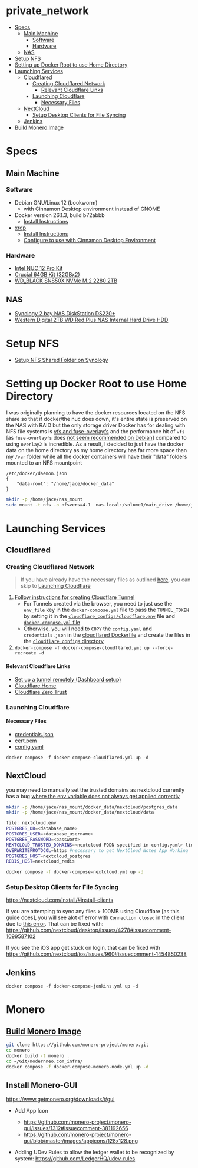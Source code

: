 # private_network

- [Specs](#specs)
  - [Main Machine](#main-machine)
    - [Software](#software)
    - [Hardware](#hardware)
  - [NAS](#nas)
- [Setup NFS](#setup-nfs)
- [Setting up Docker Root to use Home Directory](#setting-up-docker-root-to-use-home-directory)
- [Launching Services](#launching-services)
  - [Cloudflared](#cloudflared)
    - [Creating Cloudflared Network](#creating-cloudflared-network)
      - [Relevant Cloudflare Links](#relevant-cloudflare-links)
    - [Launching Cloudflare](#launching-cloudflare)
      - [Necessary Files](#necessary-files)
  - [NextCloud](#nextcloud)
    - [Setup Desktop Clients for File Syncing](#setup-desktop-clients-for-file-syncing)
  - [Jenkins](#jenkins)
- [Build Monero Image](#build-monero-image)

# Specs
## Main Machine
### Software
  - Debian GNU/Linux 12 (bookworm)
    - with Cinnamon Desktop environment instead of GNOME
  - Docker version 26.1.3, build b72abbb
    - [Install Instructions](https://docs.docker.com/engine/install/debian/)
  - [xrdp](https://github.com/neutrinolabs/xrdp)
    - [Install Instructions](https://www.digitalocean.com/community/tutorials/how-to-enable-remote-desktop-protocol-using-xrdp-on-ubuntu-22-04)
    - [Configure to use with Cinnamon Desktop Environment](https://askubuntu.com/a/289672)
### Hardware
 - [Intel NUC 12 Pro Kit](https://www.newegg.ca/rnuc12wski70000-intel-nuc-12-pro-wall-street-canyon-i7-slim/p/N82E16856102364?Item=N82E16856102364)
 - [Crucial 64GB Kit (32GBx2)](https://www.newegg.ca/crucial-64gb-260-pin-ddr4-so-dimm/p/N82E16820156242?Item=9SIADGEEVT2508)
 - [WD_BLACK SN850X NVMe M.2 2280 2TB](https://www.newegg.ca/western-digital-2tb-black-sn850x-nvme/p/N82E16820250247)
## NAS
 - [Synology 2 bay NAS DiskStation DS220+](https://www.amazon.ca/gp/product/B087ZCBWFH/ref=ppx_yo_dt_b_search_asin_title?ie=UTF8&th=1)
 - [Western Digital 2TB WD Red Plus NAS Internal Hard Drive HDD](https://www.amazon.ca/gp/product/B08VH891FS/ref=ppx_od_dt_b_asin_title_s00?ie=UTF8&psc=1)
# Setup NFS
 - [Setup NFS Shared Folder on Synology](https://kb.synology.com/en-us/DSM/tutorial/How_to_access_files_on_Synology_NAS_within_the_local_network_NFS#7MrLJcRf6d)
# Setting up Docker Root to use Home Directory
I was originally planning to have the docker resources located on the NFS share so that if docker/the nuc does down, it's entire state is preserved on the NAS with RAID but the only storage driver Docker has for dealing with NFS file systems is [vfs and fuse-overlayfs](https://docs.docker.com/storage/storagedriver/select-storage-driver/#supported-backing-filesystems) and the performance hit of `vfs` [as `fuse-overlayfs` does [not seem recommended on Debian](https://docs.docker.com/storage/storagedriver/select-storage-driver/#supported-storage-drivers-per-linux-distribution)] compared to using `overlay2` is incredible. As a result, I decided to just have the docker data on the home directory as my home directory has far more space than my `/var` folder while all the docker containers will have their "data" folders mounted to an NFS mountpoint
```
/etc/docker/daemon.json 
{
	"data-root": "/home/jace/docker_data"
}
```
```bash
mkdir -p /home/jace/nas_mount
sudo mount -t nfs -o nfsvers=4.1  nas.local:/volume1/main_drive /home/jace/nas_mount
```
# Launching Services
## Cloudflared
### Creating Cloudflared Network
>If you have already have the necessary files as outlined [here](#necessary-files), you can skip to [Launching Cloudflare](#launching-cloudflare)
1. [Follow instructions for creating Cloudflare Tunnel](cloudflare_configs)
    * For Tunnels created via the browser, you need to just use the `env_file` key in the `docker-compose.yml` file to pass the `TUNNEL_TOKEN` by setting it in the [`cloudflare_configs/cloudflare.env`](cloudflare_configs) file and [`docker-compose.yml` file](https://github.com/modernNeo/modernneo.com_infra/blob/68f72095ca95e9bb477552da5c94bc03e51769c7/docker-compose-cloudflared.yml#L6)
    * Otherwise, you will need to `COPY` the `config.yaml` and `credentials.json` in the [cloudflared Dockerfile](Cloudflared.dockerfile) and create the files in the [`cloudflare_configs` directory](cloudflare_configs)
2. `docker-compose -f docker-compose-cloudflared.yml up --force-recreate -d`
#### Relevant Cloudflare Links
 - [Set up a tunnel remotely (Dashboard setup)](https://developers.cloudflare.com/cloudflare-one/connections/connect-apps/install-and-setup/tunnel-guide/#set-up-a-tunnel-remotely-dashboard-setup)  
 - [Cloudflare Home](https://dash.cloudflare.com)  
 - [Cloudflare Zero Trust](https://dash.teams.cloudflare.com)
### Launching Cloudflare
#### Necessary Files
  - [credentials.json](cloudflare_configs/credentials.json.example)
  - cert.pem
  - [config.yaml](cloudflare_configs/config.yaml.example)  

`docker compose -f docker-compose-cloudflared.yml up -d`
## NextCloud

you may need to manually set the trusted domains as nextcloud currently has a bug [where the env variable does not always get applied correctly](https://github.com/nextcloud/notes/issues/1187)
```bash
mkdir -p /home/jace/nas_mount/docker_data/nextcloud/postgres_data
mkdir -p /home/jace/nas_mount/docker_data/nextcloud/data

file: nextcloud.env 
POSTGRES_DB=<database_name>
POSTGRES_USER=<database_username>
POSTGRES_PASSWORD=<password>
NEXTCLOUD_TRUSTED_DOMAINS=<nextcloud FQDN specified in config.yaml> linux.local:8888
OVERWRITEPROTOCOL=https #necessary to get NextCloud Notes App Working
POSTGRES_HOST=nextcloud_postgres
REDIS_HOST=nextcloud_redis

docker compose -f docker-compose-nextcloud.yml up -d
```
### Setup Desktop Clients for File Syncing
https://nextcloud.com/install/#install-clients

If you are attemping to sync any files > 100MB using Cloudflare [as this guide does], you will see alot of error with `Connection closed` in the client due to [this error](https://help.nextcloud.com/t/if-youre-seeing-connection-closed-errors-uploading-large-files-100mb-while-using-cloudflare-we-have-a-fix/137510). That can be fixed with: https://github.com/nextcloud/desktop/issues/4278#issuecomment-1099587102

If you see the iOS app get stuck on login, that can be fixed with https://github.com/nextcloud/ios/issues/960#issuecomment-1454850238

## Jenkins
`docker compose -f docker-compose-jenkins.yml up -d`
# Monero
## [Build Monero Image](https://github.com/modernNeo/monero#installing-monero-from-a-package)
```bash
git clone https://github.com/monero-project/monero.git
cd monero
docker build -t monero .
cd ~/Git/modernneo.com_infra/
docker compose -f docker-compose-monero-node.yml up -d
```

## Install Monero-GUI

https://www.getmonero.org/downloads/#gui

 * Add App Icon
   * https://github.com/monero-project/monero-gui/issues/1312#issuecomment-381192656
   * https://github.com/monero-project/monero-gui/blob/master/images/appicons/128x128.png

 * Adding UDev Rules to allow the ledger wallet to be recognized by system: https://github.com/LedgerHQ/udev-rules
